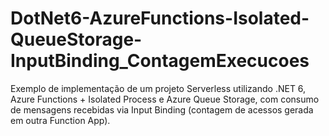 # DotNet6-AzureFunctions-Isolated-QueueStorage-InputBinding_ContagemExecucoes
Exemplo de implementação de um projeto Serverless utilizando .NET 6, Azure Functions + Isolated Process e Azure Queue Storage, com consumo de mensagens recebidas via Input Binding (contagem de acessos gerada em outra Function App).
